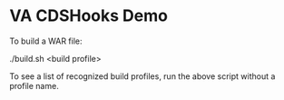 # VA CDSHooks Demo

To build a WAR file:

./build.sh &lt;build profile&gt;

To see a list of recognized build profiles, run the above script without a profile name.
